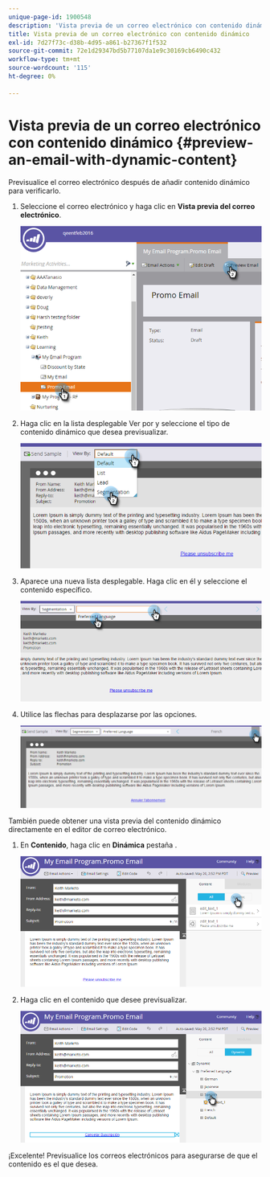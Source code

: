 ```yaml
---
unique-page-id: 1900548
description: 'Vista previa de un correo electrónico con contenido dinámico: documentos de Marketo: documentación del producto'
title: Vista previa de un correo electrónico con contenido dinámico
exl-id: 7d27f73c-d38b-4d95-a861-b27367f1f532
source-git-commit: 72e1d29347bd5b77107da1e9c30169cb6490c432
workflow-type: tm+mt
source-wordcount: '115'
ht-degree: 0%

---
```


# Vista previa de un correo electrónico con contenido dinámico {#preview-an-email-with-dynamic-content}

Previsualice el correo electrónico después de añadir contenido dinámico para verificarlo.

1. Seleccione el correo electrónico y haga clic en **Vista previa del correo electrónico**.

   ![](assets/one-3.png)

1. Haga clic en la lista desplegable Ver por y seleccione el tipo de contenido dinámico que desea previsualizar.

   ![](assets/two-3.png)

1. Aparece una nueva lista desplegable. Haga clic en él y seleccione el contenido específico.

   ![](assets/three-2.png)

1. Utilice las flechas para desplazarse por las opciones.

   ![](assets/four-1.png)

También puede obtener una vista previa del contenido dinámico directamente en el editor de correo electrónico.

1. En **Contenido**, haga clic en **Dinámica** pestaña .

   ![](assets/five-1.png)

1. Haga clic en el contenido que desee previsualizar.

   ![](assets/six.png)

¡Excelente! Previsualice los correos electrónicos para asegurarse de que el contenido es el que desea.
